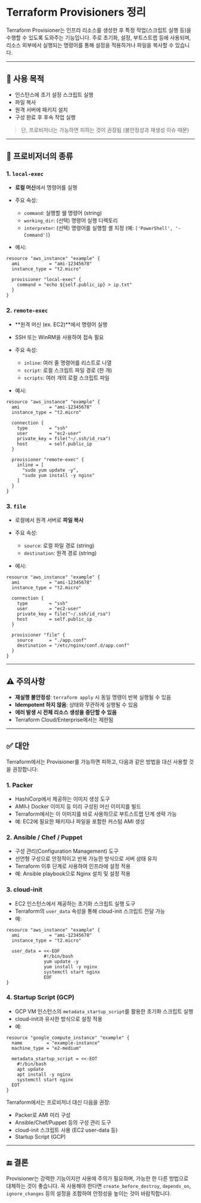 # Terraform Provisioners 정리

Terraform Provisioner는 인프라 리소스를 생성한 후 특정 작업(스크립트 실행 등)을 수행할 수 있도록 도와주는 기능입니다. 주로 초기화, 설정, 부트스트랩 등에 사용되며, 리소스 외부에서 실행되는 명령어를 통해 설정을 적용하거나 파일을 복사할 수 있습니다.

---

## 📌 사용 목적

- 인스턴스에 초기 설정 스크립트 실행
- 파일 복사
- 원격 서버에 패키지 설치
- 구성 완료 후 후속 작업 실행

> 단, 프로비저너는 가능하면 피하는 것이 권장됨 (불안정성과 재생성 이슈 때문)

---

## 🔧 프로비저너의 종류

### 1. `local-exec`

- **로컬 머신**에서 명령어를 실행
- 주요 속성:

  - `command`: 실행할 쉘 명령어 (string)
  - `working_dir`: (선택) 명령어 실행 디렉토리
  - `interpreter`: (선택) 명령어를 실행할 셸 지정 (예: `['PowerShell', '-Command']`)

- 예시:

```hcl
resource "aws_instance" "example" {
  ami           = "ami-12345678"
  instance_type = "t2.micro"

  provisioner "local-exec" {
    command = "echo ${self.public_ip} > ip.txt"
  }
}
```

### 2. `remote-exec`

- \*\*원격 머신 (ex. EC2)\*\*에서 명령어 실행
- SSH 또는 WinRM을 사용하여 접속 필요
- 주요 속성:

  - `inline`: 여러 줄 명령어를 리스트로 나열
  - `script`: 로컬 스크립트 파일 경로 (한 개)
  - `scripts`: 여러 개의 로컬 스크립트 파일

- 예시:

```hcl
resource "aws_instance" "example" {
  ami           = "ami-12345678"
  instance_type = "t2.micro"

  connection {
    type        = "ssh"
    user        = "ec2-user"
    private_key = file("~/.ssh/id_rsa")
    host        = self.public_ip
  }

  provisioner "remote-exec" {
    inline = [
      "sudo yum update -y",
      "sudo yum install -y nginx"
    ]
  }
}
```

### 3. `file`

- 로컬에서 원격 서버로 **파일 복사**
- 주요 속성:

  - `source`: 로컬 파일 경로 (string)
  - `destination`: 원격 경로 (string)

- 예시:

```hcl
resource "aws_instance" "example" {
  ami           = "ami-12345678"
  instance_type = "t2.micro"

  connection {
    type        = "ssh"
    user        = "ec2-user"
    private_key = file("~/.ssh/id_rsa")
    host        = self.public_ip
  }

  provisioner "file" {
    source      = "./app.conf"
    destination = "/etc/nginx/conf.d/app.conf"
  }
}
```

---

## ⚠️ 주의사항

- **재실행 불안정성**: `terraform apply` 시 동일 명령이 반복 실행될 수 있음
- **Idempotent 하지 않음**: 상태와 무관하게 실행될 수 있음
- **에러 발생 시 전체 리소스 생성을 중단할 수 있음**
- Terraform Cloud/Enterprise에서는 제한됨

---

## ✅ 대안

Terraform에서는 Provisioner를 가능하면 피하고, 다음과 같은 방법을 대신 사용할 것을 권장합니다:

### 1. **Packer**

- HashiCorp에서 제공하는 이미지 생성 도구
- AMI나 Docker 이미지 등 미리 구성된 머신 이미지를 빌드
- Terraform에서는 이 이미지를 바로 사용하므로 부트스트랩 단계 생략 가능
- 예: EC2에 필요한 패키지나 파일을 포함한 커스텀 AMI 생성

### 2. **Ansible / Chef / Puppet**

- 구성 관리(Configuration Management) 도구
- 선언형 구성으로 안정적이고 반복 가능한 방식으로 서버 상태 유지
- Terraform 이후 단계로 사용하여 인프라에 설정 적용
- 예: Ansible playbook으로 Nginx 설치 및 설정 적용

### 3. **cloud-init**

- EC2 인스턴스에서 제공하는 초기화 스크립트 실행 도구
- Terraform의 `user_data` 속성을 통해 cloud-init 스크립트 전달 가능
- 예:

```hcl
resource "aws_instance" "example" {
  ami           = "ami-12345678"
  instance_type = "t2.micro"

  user_data = <<-EOF
              #!/bin/bash
              yum update -y
              yum install -y nginx
              systemctl start nginx
              EOF
}
```

### 4. **Startup Script (GCP)**

- GCP VM 인스턴스의 `metadata_startup_script`를 활용한 초기화 스크립트 실행
- cloud-init과 유사한 방식으로 설정 적용
- 예:

```hcl
resource "google_compute_instance" "example" {
  name         = "example-instance"
  machine_type = "e2-medium"

  metadata_startup_script = <<-EOT
    #!/bin/bash
    apt update
    apt install -y nginx
    systemctl start nginx
  EOT
}
```

Terraform에서는 프로비저너 대신 다음을 권장:

- Packer로 AMI 미리 구성
- Ansible/Chef/Puppet 등의 구성 관리 도구
- cloud-init 스크립트 사용 (EC2 user-data 등)
- Startup Script (GCP)

---

## 🔚 결론

Provisioner는 강력한 기능이지만 사용에 주의가 필요하며, 가능한 한 다른 방법으로 대체하는 것이 좋습니다. 꼭 사용해야 한다면 `create_before_destroy`, `depends_on`, `ignore_changes` 등의 설정을 조합하여 안정성을 높이는 것이 바람직합니다.
